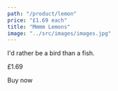```yaml
---
path: "/product/lemon"
price: "£1.69 each"
title: "Mmmm Lemons"
image: "../src/images/images.jpg"
---
```


I'd rather be a bird than a fish.

£1.69

Buy now